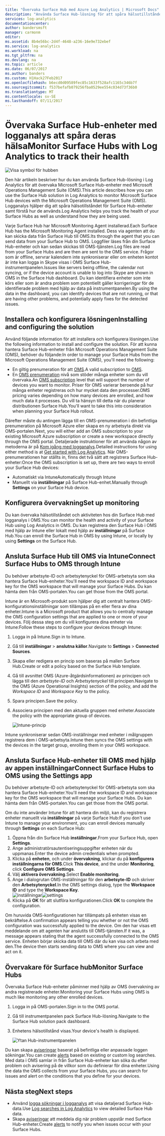 ```yaml
---
title: "Övervaka Surface Hub med Azure Log Analytics | Microsoft Docs"
description: "Använda Surface Hub-lösning för att spåra hälsotillståndet för Surface Hub-enheter och förstå hur de används."
services: log-analytics
documentationcenter: 
author: bandersmsft
manager: carmonm
editor: 
ms.assetid: 8b4e56bc-2d4f-4648-a236-16e9e732ebef
ms.service: log-analytics
ms.workload: na
ms.tgt_pltfrm: na
ms.devlang: na
ms.topic: article
ms.date: 06/07/2017
ms.author: banders
ms.custom: H1Hack27Feb2017
ms.openlocfilehash: b6ecd0d09589fec85c1633f528afc1165c346b7f
ms.sourcegitcommit: f537befafb079256fba0529ee554c034d73f36b0
ms.translationtype: MT
ms.contentlocale: sv-SE
ms.lasthandoff: 07/11/2017
---
```

# <a name="monitor-surface-hubs-with-log-analytics-to-track-their-health"></a><span data-ttu-id="0b8a6-103">Övervaka Surface Hub-enheter med logganalys att spåra deras hälsa</span><span class="sxs-lookup"><span data-stu-id="0b8a6-103">Monitor Surface Hubs with Log Analytics to track their health</span></span>

![Visa symbol för hubben](./media/log-analytics-surface-hubs/surface-hub-symbol.png)

<span data-ttu-id="0b8a6-105">Den här artikeln beskriver hur du kan använda Surface Hub-lösning i Log Analytics för att övervaka Microsoft Surface Hub-enheter med Microsoft Operations Management Suite (OMS).</span><span class="sxs-lookup"><span data-stu-id="0b8a6-105">This article describes how you can use the Surface Hub solution in Log Analytics to monitor Microsoft Surface Hub devices with the Microsoft Operations Management Suite (OMS).</span></span> <span data-ttu-id="0b8a6-106">Logganalys hjälper dig att spåra hälsotillståndet för Surface Hub-enheter samt förstå hur de används.</span><span class="sxs-lookup"><span data-stu-id="0b8a6-106">Log Analytics helps you track the health of your Surface Hubs as well as understand how they are being used.</span></span>

<span data-ttu-id="0b8a6-107">Varje Surface Hub har Microsoft Monitoring Agent installerad.</span><span class="sxs-lookup"><span data-stu-id="0b8a6-107">Each Surface Hub has the Microsoft Monitoring Agent installed.</span></span> <span data-ttu-id="0b8a6-108">Dess via agenten att du kan skicka data från Surface Hub till OMS.</span><span class="sxs-lookup"><span data-stu-id="0b8a6-108">Its through the agent that you can send data from your Surface Hub to OMS.</span></span> <span data-ttu-id="0b8a6-109">Loggfiler läses från din Surface Hub-enheter och kan sedan skickas till OMS-tjänsten.</span><span class="sxs-lookup"><span data-stu-id="0b8a6-109">Log files are read from your Surface Hubs and are then are sent to the OMS service.</span></span> <span data-ttu-id="0b8a6-110">Frågor som är offline, servrar kalendern inte synkroniserar eller om enheten kontot är inte kan logga in Skype visas i OMS Surface Hub-instrumentpanelen.</span><span class="sxs-lookup"><span data-stu-id="0b8a6-110">Issues like servers being offline, the calendar not syncing, or if the device account is unable to log into Skype are shown in OMS in the Surface Hub dashboard.</span></span> <span data-ttu-id="0b8a6-111">Du kan identifiera enheter som inte körs eller som är andra problem som potentiellt gäller korrigeringar för de identifierade problem med hjälp av data på instrumentpanelen.</span><span class="sxs-lookup"><span data-stu-id="0b8a6-111">By using the data in the dashboard, you can identify devices that are not running, or that are having other problems, and potentially apply fixes for the detected issues.</span></span>

## <a name="installing-and-configuring-the-solution"></a><span data-ttu-id="0b8a6-112">Installera och konfigurera lösningen</span><span class="sxs-lookup"><span data-stu-id="0b8a6-112">Installing and configuring the solution</span></span>
<span data-ttu-id="0b8a6-113">Använd följande information för att installera och konfigurera lösningen.</span><span class="sxs-lookup"><span data-stu-id="0b8a6-113">Use the following information to install and configure the solution.</span></span> <span data-ttu-id="0b8a6-114">För att kunna hantera Surface Hub-enheter från Microsoft Operations Management Suite (OMS), behöver du följande:</span><span class="sxs-lookup"><span data-stu-id="0b8a6-114">In order to manage your Surface Hubs from the Microsoft Operations Management Suite (OMS), you'll need the following:</span></span>

* <span data-ttu-id="0b8a6-115">En giltig prenumeration för att [OMS](http://www.microsoft.com/oms).</span><span class="sxs-lookup"><span data-stu-id="0b8a6-115">A valid subscription to [OMS](http://www.microsoft.com/oms).</span></span>
* <span data-ttu-id="0b8a6-116">En [OMS prenumeration](https://azure.microsoft.com/pricing/details/log-analytics/) nivå som stöder många enheter som du vill övervaka.</span><span class="sxs-lookup"><span data-stu-id="0b8a6-116">An [OMS subscription](https://azure.microsoft.com/pricing/details/log-analytics/) level that will support the number of devices you want to monitor.</span></span> <span data-ttu-id="0b8a6-117">Priser för OMS varierar beroende på hur många enheter registreras och hur mycket data den processer.</span><span class="sxs-lookup"><span data-stu-id="0b8a6-117">OMS pricing varies depending on how many devices are enrolled, and how much data it processes.</span></span> <span data-ttu-id="0b8a6-118">Du vill ta hänsyn till detta när du planerar distributionen Surface Hub.</span><span class="sxs-lookup"><span data-stu-id="0b8a6-118">You'll want to take this into consideration when planning your Surface Hub rollout.</span></span>

<span data-ttu-id="0b8a6-119">Därefter måste du antingen lägga till en OMS-prenumeration i din befintliga prenumeration på Microsoft Azure eller skapa en ny arbetsyta direkt via OMS-portalen.</span><span class="sxs-lookup"><span data-stu-id="0b8a6-119">Next, you will either add an OMS subscription to your existing Microsoft Azure subscription or create a new workspace directly through the OMS portal.</span></span> <span data-ttu-id="0b8a6-120">Detaljerade instruktioner för att använda någon av metoderna är på [Kom igång med logganalys](log-analytics-get-started.md).</span><span class="sxs-lookup"><span data-stu-id="0b8a6-120">Detailed instructions for using either method is at [Get started with Log Analytics](log-analytics-get-started.md).</span></span> <span data-ttu-id="0b8a6-121">När OMS-prenumerationen har ställts in, finns det två sätt att registrera Surface Hub-enheter:</span><span class="sxs-lookup"><span data-stu-id="0b8a6-121">Once the OMS subscription is set up, there are two ways to enroll your Surface Hub devices:</span></span>

* <span data-ttu-id="0b8a6-122">Automatiskt via Intune</span><span class="sxs-lookup"><span data-stu-id="0b8a6-122">Automatically through Intune</span></span>
* <span data-ttu-id="0b8a6-123">Manuellt via **inställningar** på Surface Hub-enhet.</span><span class="sxs-lookup"><span data-stu-id="0b8a6-123">Manually through **Settings** on your Surface Hub device.</span></span>

## <a name="set-up-monitoring"></a><span data-ttu-id="0b8a6-124">Konfigurera övervakning</span><span class="sxs-lookup"><span data-stu-id="0b8a6-124">Set up monitoring</span></span>
<span data-ttu-id="0b8a6-125">Du kan övervaka hälsotillståndet och aktiviteten hos din Surface Hub med logganalys i OMS.</span><span class="sxs-lookup"><span data-stu-id="0b8a6-125">You can monitor the health and activity of your Surface Hub using Log Analytics in OMS.</span></span> <span data-ttu-id="0b8a6-126">Du kan registrera den Surface Hub i OMS med hjälp av Intune eller lokalt med hjälp av **inställningar** på Surface Hub.</span><span class="sxs-lookup"><span data-stu-id="0b8a6-126">You can enroll the Surface Hub in OMS by using Intune, or locally by using **Settings** on the Surface Hub.</span></span>

## <a name="connect-surface-hubs-to-oms-through-intune"></a><span data-ttu-id="0b8a6-127">Ansluta Surface Hub till OMS via Intune</span><span class="sxs-lookup"><span data-stu-id="0b8a6-127">Connect Surface Hubs to OMS through Intune</span></span>
<span data-ttu-id="0b8a6-128">Du behöver arbetsyte-ID och arbetsytenyckel för OMS-arbetsyta som ska hantera Surface Hub-enheter.</span><span class="sxs-lookup"><span data-stu-id="0b8a6-128">You'll need the workspace ID and workspace key for the OMS workspace that will manage your Surface Hubs.</span></span> <span data-ttu-id="0b8a6-129">Du kan hämta dem från OMS-portalen.</span><span class="sxs-lookup"><span data-stu-id="0b8a6-129">You can get those from the OMS portal.</span></span>

<span data-ttu-id="0b8a6-130">Intune är en Microsoft-produkt som hjälper dig att centralt hantera OMS-konfigurationsinställningar som tillämpas på en eller flera av dina enheter.</span><span class="sxs-lookup"><span data-stu-id="0b8a6-130">Intune is a Microsoft product that allows you to centrally manage the OMS configuration settings that are applied to one or more of your devices.</span></span> <span data-ttu-id="0b8a6-131">Följ dessa steg om du vill konfigurera dina enheter via Intune:</span><span class="sxs-lookup"><span data-stu-id="0b8a6-131">Follow these steps to configure your devices through Intune:</span></span>

1. <span data-ttu-id="0b8a6-132">Logga in på Intune.</span><span class="sxs-lookup"><span data-stu-id="0b8a6-132">Sign in to Intune.</span></span>
2. <span data-ttu-id="0b8a6-133">Gå till **inställningar** > **anslutna källor**.</span><span class="sxs-lookup"><span data-stu-id="0b8a6-133">Navigate to **Settings** > **Connected Sources**.</span></span>
3. <span data-ttu-id="0b8a6-134">Skapa eller redigera en princip som baseras på mallen Surface Hub.</span><span class="sxs-lookup"><span data-stu-id="0b8a6-134">Create or edit a policy based on the Surface Hub template.</span></span>
4. <span data-ttu-id="0b8a6-135">Gå till avsnittet OMS (Azure-åtgärdsinformationen) av principen och lägga till den *arbetsyte-ID* och *Arbetsytenyckel* till principen.</span><span class="sxs-lookup"><span data-stu-id="0b8a6-135">Navigate to the OMS (Azure Operational Insights) section of the policy, and add the *Workspace ID* and *Workspace Key* to the policy.</span></span>
5. <span data-ttu-id="0b8a6-136">Spara principen.</span><span class="sxs-lookup"><span data-stu-id="0b8a6-136">Save the policy.</span></span>
6. <span data-ttu-id="0b8a6-137">Associera principen med den aktuella gruppen med enheter.</span><span class="sxs-lookup"><span data-stu-id="0b8a6-137">Associate the policy with the appropriate group of devices.</span></span>

   ![Intune-princip](./media/log-analytics-surface-hubs/intune.png)

<span data-ttu-id="0b8a6-139">Intune synkroniserar sedan OMS-inställningar med enheter i målgruppen registrera dem i OMS-arbetsyta.</span><span class="sxs-lookup"><span data-stu-id="0b8a6-139">Intune then syncs the OMS settings with the devices in the target group, enrolling them in your OMS workspace.</span></span>

## <a name="connect-surface-hubs-to-oms-using-the-settings-app"></a><span data-ttu-id="0b8a6-140">Ansluta Surface Hub-enheter till OMS med hjälp av appen inställningar</span><span class="sxs-lookup"><span data-stu-id="0b8a6-140">Connect Surface Hubs to OMS using the Settings app</span></span>
<span data-ttu-id="0b8a6-141">Du behöver arbetsyte-ID och arbetsytenyckel för OMS-arbetsyta som ska hantera Surface Hub-enheter.</span><span class="sxs-lookup"><span data-stu-id="0b8a6-141">You'll need the workspace ID and workspace key for the OMS workspace that will manage your Surface Hubs.</span></span> <span data-ttu-id="0b8a6-142">Du kan hämta dem från OMS-portalen.</span><span class="sxs-lookup"><span data-stu-id="0b8a6-142">You can get those from the OMS portal.</span></span>

<span data-ttu-id="0b8a6-143">Om du inte använder Intune för att hantera din miljö, kan du registrera enheter manuellt via **inställningar** på varje Surface Hub:</span><span class="sxs-lookup"><span data-stu-id="0b8a6-143">If you don't use Intune to manage your environment, you can enroll devices manually through **Settings** on each Surface Hub:</span></span>

1. <span data-ttu-id="0b8a6-144">Öppna från din Surface Hub **inställningar**.</span><span class="sxs-lookup"><span data-stu-id="0b8a6-144">From your Surface Hub, open **Settings**.</span></span>
2. <span data-ttu-id="0b8a6-145">Ange administratörsautentiseringsuppgifter enheten när du uppmanas.</span><span class="sxs-lookup"><span data-stu-id="0b8a6-145">Enter the device admin credentials when prompted.</span></span>
3. <span data-ttu-id="0b8a6-146">Klicka på **enheten**, och under **övervakning**, klickar du på **konfigurera inställningarna för OMS**.</span><span class="sxs-lookup"><span data-stu-id="0b8a6-146">Click **This device**, and the under **Monitoring**, click **Configure OMS Settings**.</span></span>
4. <span data-ttu-id="0b8a6-147">Välj **aktivera övervakning**.</span><span class="sxs-lookup"><span data-stu-id="0b8a6-147">Select **Enable monitoring**.</span></span>
5. <span data-ttu-id="0b8a6-148">Ange i dialogrutan OMS-inställningar för den **arbetsyte-ID** och skriver den **Arbetsytenyckel**.</span><span class="sxs-lookup"><span data-stu-id="0b8a6-148">In the OMS settings dialog, type the **Workspace ID** and type the **Workspace Key**.</span></span>  
   <span data-ttu-id="0b8a6-149">![inställningar](./media/log-analytics-surface-hubs/settings.png)</span><span class="sxs-lookup"><span data-stu-id="0b8a6-149">![settings](./media/log-analytics-surface-hubs/settings.png)</span></span>
6. <span data-ttu-id="0b8a6-150">Klicka på **OK** för att slutföra konfigurationen.</span><span class="sxs-lookup"><span data-stu-id="0b8a6-150">Click **OK** to complete the configuration.</span></span>

<span data-ttu-id="0b8a6-151">Om huruvida OMS-konfigurationen har tillämpats på enheten visas en bekräftelse.</span><span class="sxs-lookup"><span data-stu-id="0b8a6-151">A confirmation appears telling you whether or not the OMS configuration was successfully applied to the device.</span></span> <span data-ttu-id="0b8a6-152">Om den har visas ett meddelande om att agenten har anslutits till OMS-tjänsten.</span><span class="sxs-lookup"><span data-stu-id="0b8a6-152">If it was, a message appears stating that the agent successfully connected to the OMS service.</span></span> <span data-ttu-id="0b8a6-153">Enheten börjar skicka data till OMS där du kan visa och arbeta med den.</span><span class="sxs-lookup"><span data-stu-id="0b8a6-153">The device then starts sending data to OMS where you can view and act on it.</span></span>

## <a name="monitor-surface-hubs"></a><span data-ttu-id="0b8a6-154">Övervakare för Surface hub</span><span class="sxs-lookup"><span data-stu-id="0b8a6-154">Monitor Surface Hubs</span></span>
<span data-ttu-id="0b8a6-155">Övervaka Surface Hub-enheter påminner med hjälp av OMS övervakning av andra registrerade enheter.</span><span class="sxs-lookup"><span data-stu-id="0b8a6-155">Monitoring your Surface Hubs using OMS is much like monitoring any other enrolled devices.</span></span>

1. <span data-ttu-id="0b8a6-156">Logga in på OMS-portalen.</span><span class="sxs-lookup"><span data-stu-id="0b8a6-156">Sign in to the OMS portal.</span></span>
2. <span data-ttu-id="0b8a6-157">Gå till instrumentpanelen pack Surface Hub-lösning.</span><span class="sxs-lookup"><span data-stu-id="0b8a6-157">Navigate to the Surface Hub solution pack dashboard.</span></span>
3. <span data-ttu-id="0b8a6-158">Enhetens hälsotillstånd visas.</span><span class="sxs-lookup"><span data-stu-id="0b8a6-158">Your device's health is displayed.</span></span>

   ![Ytan Hub-instrumentpanelen](./media/log-analytics-surface-hubs/surface-hub-dashboard.png)

<span data-ttu-id="0b8a6-160">Du kan skapa [aviseringar](log-analytics-alerts.md) baserat på befintliga eller anpassade loggen sökningar.</span><span class="sxs-lookup"><span data-stu-id="0b8a6-160">You can create [alerts](log-analytics-alerts.md) based on existing or custom log searches.</span></span> <span data-ttu-id="0b8a6-161">Med data i OMS samlar in från Surface Hub-enheter kan söka du efter problem och avisering på de villkor som du definierar för dina enheter.</span><span class="sxs-lookup"><span data-stu-id="0b8a6-161">Using the data the OMS collects from your Surface Hubs, you can search for issues and alert on the conditions that you define for your devices.</span></span>

## <a name="next-steps"></a><span data-ttu-id="0b8a6-162">Nästa steg</span><span class="sxs-lookup"><span data-stu-id="0b8a6-162">Next steps</span></span>
* <span data-ttu-id="0b8a6-163">Använd [logga sökningar i logganalys](log-analytics-log-searches.md) att visa detaljerad Surface Hub-data.</span><span class="sxs-lookup"><span data-stu-id="0b8a6-163">Use [Log searches in Log Analytics](log-analytics-log-searches.md) to view detailed Surface Hub data.</span></span>
* <span data-ttu-id="0b8a6-164">Skapa [aviseringar](log-analytics-alerts.md) att meddela dig när problem uppstår med Surface Hub-enheter.</span><span class="sxs-lookup"><span data-stu-id="0b8a6-164">Create [alerts](log-analytics-alerts.md) to notify you when issues occur with your Surface Hubs.</span></span>
